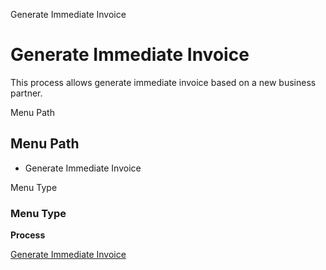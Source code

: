 
Generate Immediate Invoice
# Generate Immediate Invoice


This process allows generate immediate invoice based on a new business partner.

Menu Path
## Menu Path



- Generate Immediate Invoice

Menu Type
### Menu Type

**Process**


[Generate Immediate Invoice](functional-guide/process/process-c_pos-generate-immediate-invoice.md)